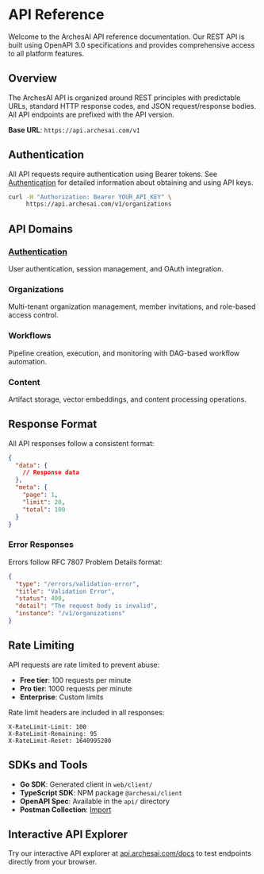 # API Reference

Welcome to the ArchesAI API reference documentation. Our REST API is built using
OpenAPI 3.0 specifications and provides comprehensive access to all platform
features.

## Overview

The ArchesAI API is organized around REST principles with predictable URLs,
standard HTTP response codes, and JSON request/response bodies. All API
endpoints are prefixed with the API version.

**Base URL**: `https://api.archesai.com/v1`

## Authentication

All API requests require authentication using Bearer tokens. See
[Authentication](../architecture/authentication.md) for detailed information about obtaining
and using API keys.

```bash
curl -H "Authorization: Bearer YOUR_API_KEY" \
     https://api.archesai.com/v1/organizations
```

## API Domains

### [Authentication](../architecture/authentication.md)

User authentication, session management, and OAuth integration.

### Organizations

Multi-tenant organization management, member invitations, and role-based access
control.

### Workflows

Pipeline creation, execution, and monitoring with DAG-based workflow automation.

### Content

Artifact storage, vector embeddings, and content processing operations.

## Response Format

All API responses follow a consistent format:

```json
{
  "data": {
    // Response data
  },
  "meta": {
    "page": 1,
    "limit": 20,
    "total": 100
  }
}
```

### Error Responses

Errors follow RFC 7807 Problem Details format:

```json
{
  "type": "/errors/validation-error",
  "title": "Validation Error",
  "status": 400,
  "detail": "The request body is invalid",
  "instance": "/v1/organizations"
}
```

## Rate Limiting

API requests are rate limited to prevent abuse:

- **Free tier**: 100 requests per minute
- **Pro tier**: 1000 requests per minute
- **Enterprise**: Custom limits

Rate limit headers are included in all responses:

```http
X-RateLimit-Limit: 100
X-RateLimit-Remaining: 95
X-RateLimit-Reset: 1640995200
```

## SDKs and Tools

- **Go SDK**: Generated client in `web/client/`
- **TypeScript SDK**: NPM package `@archesai/client`
- **OpenAPI Spec**: Available in the `api/` directory
- **Postman Collection**: [Import](https://api.archesai.com/postman)

## Interactive API Explorer

Try our interactive API explorer at [api.archesai.com/docs](https://api.archesai.com/docs) to test
endpoints directly from your browser.
